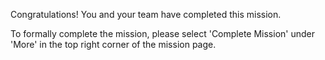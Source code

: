 Congratulations! You and your team have completed this mission. 

To formally complete the mission, please select 'Complete Mission' under 'More' in the top right corner of the mission page.